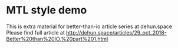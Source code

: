 # MTL style demo #
This is extra material for better-than-io article series at dehun.space  
Please find full article at http://dehun.space/articles/29_oct_2018-Better%20than%20IO,%20part%201.html